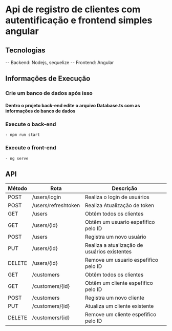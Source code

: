 # Api de registro de clientes com autentificação e frontend simples angular

## Tecnologias
-- Backend: Nodejs, sequelize
-- Frontend: Angular

## Informações de Execução

### Crie um banco de dados após isso
#### Dentro o projeto back-end edite o arquivo Database.ts com as informações do banco de dados

### Execute o back-end
    - npm run start
### Execute o front-end
    - ng serve



## API

Método  | Rota    | Descrição
------- | --------  | ---------------
POST          | /users/login        | Realiza o login de usuários
POST          | /users/refreshtoken        | Realiza Atualização de token
GET           | /users     | Obtêm todos os clientes
GET          | /users/{id}         | Obtêm um usuario espefifico pelo ID
POST          | /users        | Registra um novo usuário
PUT          | /users/{id}         | Realiza a atualização de usuários existentes
DELETE       |  /users/{id}        | Remove um usuario espefifico pelo ID
GET           | /customers     | Obtêm todos os clientes
GET          | /customers/{id}         | Obtêm um cliente espefifico pelo ID
POST          | /customers       | Registra um novo cliente
PUT          | /customers/{id}         | Atualiza um cliente existente
DELETE       |  /customers/{id}        | Remove um cliente espefifico pelo ID





